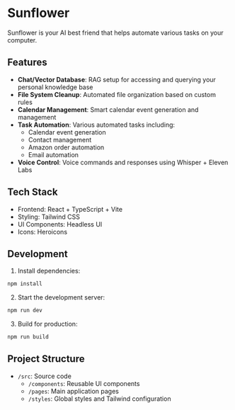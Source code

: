 # Sunflower

Sunflower is your AI best friend that helps automate various tasks on your computer.

## Features

- **Chat/Vector Database**: RAG setup for accessing and querying your personal knowledge base
- **File System Cleanup**: Automated file organization based on custom rules
- **Calendar Management**: Smart calendar event generation and management
- **Task Automation**: Various automated tasks including:
  - Calendar event generation
  - Contact management
  - Amazon order automation
  - Email automation
- **Voice Control**: Voice commands and responses using Whisper + Eleven Labs

## Tech Stack

- Frontend: React + TypeScript + Vite
- Styling: Tailwind CSS
- UI Components: Headless UI
- Icons: Heroicons

## Development

1. Install dependencies:
```bash
npm install
```

2. Start the development server:
```bash
npm run dev
```

3. Build for production:
```bash
npm run build
```

## Project Structure

- `/src`: Source code
  - `/components`: Reusable UI components
  - `/pages`: Main application pages
  - `/styles`: Global styles and Tailwind configuration
